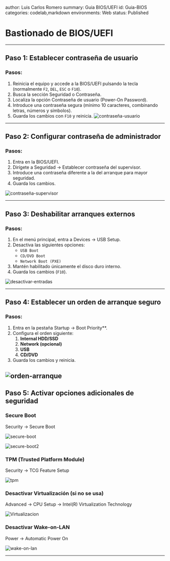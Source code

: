 author: Luis Carlos Romero
summary: Guia BIOS/UEFI
id: Guia-BIOS
categories: codelab,markdown
environments: Web
status: Published

# Bastionado de BIOS/UEFI

---

## Paso 1: Establecer contraseña de usuario

### Pasos:

1. Reinicia el equipo y accede a la BIOS/UEFI pulsando la tecla (normalmente `F2`, `DEL`, `ESC` o `F10`).  
2. Busca la sección Seguridad o Contraseña.  
3. Localiza la opción Contraseña de usuario (Power-On Password).  
4. Introduce una contraseña segura (mínimo 10 caracteres, combinando letras, números y símbolos).  
5. Guarda los cambios con `F10` y reinicia.
![contraseña-usuario](./img/image-1.png)
---

## Paso 2: Configurar contraseña de administrador

### Pasos:

1. Entra en la BIOS/UEFI.  
2. Dirígete a Seguridad -> Establecer contraseña del supervisor.  
3. Introduce una contraseña diferente a la del arranque para mayor seguridad.  
4. Guarda los cambios.

![contraseña-supervisor](./img/image.png)

---

## Paso 3: Deshabilitar arranques externos

### Pasos:

1. En el menú principal, entra a Devices -> USB Setup.  
2. Desactiva las siguientes opciones:
   - `USB Boot`
   - `CD/DVD Boot`
   - `Network Boot (PXE)`  
3. Mantén habilitado únicamente el disco duro interno.  
4. Guarda los cambios (`F10`).

![desactivar-entradas](./img/image-2.png)

---

## Paso 4: Establecer un orden de arranque seguro

### Pasos:

1. Entra en la pestaña Startup -> Boot Priority**.  
2. Configura el orden siguiente:
   1. **Internal HDD/SSD**
   2. **Network (opcional)**
   3. **USB**
   4. **CD/DVD**
3. Guarda los cambios y reinicia.

![orden-arranque](./img/image-3.png)
---

## Paso 5: Activar opciones adicionales de seguridad

### Secure Boot
Security -> Secure Boot

![secure-boot](./img/image-4.png)

![secure-boot2](./img/image-5.png)

### TPM (Trusted Platform Module)
Security -> TCG Feature Setup

![tpm](./img/image-6.png)

### Desactivar Virtualización (si no se usa)
Advanced -> CPU Setup -> Intel(R) Virtualization Technology

![Virtualizacion](./img/image-7.png)

### Desactivar Wake-on-LAN
Power -> Automatic Power On

![wake-on-lan](./img/image-8.png)

---

